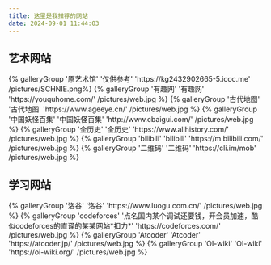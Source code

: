```yaml
---
title: 这里是我推荐的网站
date: 2024-09-01 11:44:03
---
```


## 艺术网站
<div class="gallery-group-main">
{% galleryGroup '原艺术馆' '仅供参考' 'https://kg2432902665-5.icoc.me' /pictures/SCHNIE.png%}
{% galleryGroup '有趣网' '有趣网' 'https://youquhome.com/' /pictures/web.jpg %}
{% galleryGroup '古代地图' '古代地图' 'https://www.ageeye.cn/' /pictures/web.jpg %}
{% galleryGroup '中国妖怪百集' '中国妖怪百集' 'http://www.cbaigui.com/' /pictures/web.jpg %}
{% galleryGroup '全历史' '全历史' 'https://www.allhistory.com/' /pictures/web.jpg %}
{% galleryGroup 'bilibili' 'bilibili' 'https://m.bilibili.com/' /pictures/web.jpg %}
{% galleryGroup '二维码' '二维码' 'https://cli.im/mob' /pictures/web.jpg %}
</div>

## 学习网站
<div class="gallery-group-main">
{% galleryGroup '洛谷' '洛谷' 'https://www.luogu.com.cn/' /pictures/web.jpg %}
{% galleryGroup 'codeforces' '点名国内某个调试还要钱，开会员加速，酷似codeforces的直译的某某网站*扣力*' 'https://codeforces.com/' /pictures/web.jpg %}
{% galleryGroup 'Atcoder' 'Atcoder' 'https://atcoder.jp/' /pictures/web.jpg %}
{% galleryGroup 'OI-wiki' 'OI-wiki' 'https://oi-wiki.org/' /pictures/web.jpg %}
</div>